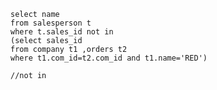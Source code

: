     select name 
    from salesperson t 
    where t.sales_id not in 
    (select sales_id 
    from company t1 ,orders t2
    where t1.com_id=t2.com_id and t1.name='RED')
    
    //not in


